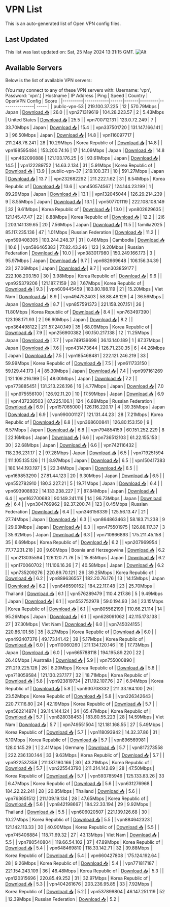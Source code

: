 # VPN List

This is an auto-generated list of Open VPN config files.

## Last Updated

This list was last updated on: Sat, 25 May 2024 13:31:15 GMT.
![Alt](https://repobeats.axiom.co/api/embed/186b98318ef1479477931607c1ad7d823f12451f.svg "Repobeats analytics image")

## Available Servers

Below is the list of available VPN servers:

(You may connect to any of these VPN servers with: Username: 'vpn', Password: 'vpn'.)
| Hostname | IP Address | Ping | Speed | Country | OpenVPN Config | Score |
|----------|------------|------|-------|---------|----------------| ----- |
| public-vpn-53 | 219.100.37.225 | 12 | 570.79Mbps | Japan | [Download 📥](./configs/server_0_JP.ovpn) | 26.0 |
| vpn271319619 | 104.28.223.57 | 2 | 5.43Mbps | United States | [Download 📥](./configs/server_1_US.ovpn) | 25.5 |
| vpn700712131 | 123.0.72.249 | 7 | 33.70Mbps | Japan | [Download 📥](./configs/server_2_JP.ovpn) | 15.4 |
| vpn337501720 | 131.147.166.141 | 3 | 96.50Mbps | Japan | [Download 📥](./configs/server_3_JP.ovpn) | 14.8 |
| vpn116097717 | 211.248.78.241 | 28 | 10.29Mbps | Korea Republic of | [Download 📥](./configs/server_4_KR.ovpn) | 14.8 |
| vpn198595484 | 153.200.74.16 | 17 | 14.09Mbps | Japan | [Download 📥](./configs/server_5_JP.ovpn) | 14.8 |
| vpn462090888 | 121.103.176.25 | 6 | 93.61Mbps | Japan | [Download 📥](./configs/server_6_JP.ovpn) | 14.5 |
| vpn122289752 | 14.63.2.134 | 31 | 5.91Mbps | Korea Republic of | [Download 📥](./configs/server_7_KR.ovpn) | 13.9 |
| public-vpn-37 | 219.100.37.1 | 10 | 591.27Mbps | Japan | [Download 📥](./configs/server_8_JP.ovpn) | 13.7 |
| vpn232682292 | 211.222.1.62 | 31 | 8.54Mbps | Korea Republic of | [Download 📥](./configs/server_9_KR.ovpn) | 13.6 |
| vpn450574567 | 124.144.23.199 | 1 | 89.29Mbps | Japan | [Download 📥](./configs/server_10_JP.ovpn) | 13.1 |
| vpn132045044 | 126.29.214.239 | 9 | 8.55Mbps | Japan | [Download 📥](./configs/server_11_JP.ovpn) | 13.1 |
| vpn507701119 | 222.108.108.149 | 32 | 9.61Mbps | Korea Republic of | [Download 📥](./configs/server_12_KR.ovpn) | 13.0 |
| vpn802629635 | 121.145.47.47 | 22 | 8.88Mbps | Korea Republic of | [Download 📥](./configs/server_13_KR.ovpn) | 12.2 |
| 2i6 | 203.141.139.65 | 20 | 7.56Mbps | Japan | [Download 📥](./configs/server_14_JP.ovpn) | 11.5 |
| familia2025 | 85.117.235.136 | 47 | 1.01Mbps | Russian Federation | [Download 📥](./configs/server_15_RU.ovpn) | 11.2 |
| vpn599408305 | 103.244.248.37 | 31 | 0.46Mbps | Cambodia | [Download 📥](./configs/server_16_KH.ovpn) | 10.6 |
| vpn586465383 | 77.82.43.246 | 123 | 9.20Mbps | Russian Federation | [Download 📥](./configs/server_17_RU.ovpn) | 10.0 |
| vpn383017980 | 150.249.166.173 | 3 | 95.97Mbps | Japan | [Download 📥](./configs/server_18_JP.ovpn) | 9.7 |
| vpn682669648 | 106.156.34.39 | 23 | 27.06Mbps | Japan | [Download 📥](./configs/server_19_JP.ovpn) | 9.7 |
| vpn303859177 | 222.108.203.150 | 30 | 3.98Mbps | Korea Republic of | [Download 📥](./configs/server_20_KR.ovpn) | 9.6 |
| vpn925379206 | 121.187.7.159 | 28 | 7.67Mbps | Korea Republic of | [Download 📥](./configs/server_21_KR.ovpn) | 9.3 |
| vpn609445459 | 183.80.198.119 | 21 | 15.20Mbps | Viet Nam | [Download 📥](./configs/server_22_VN.ovpn) | 8.9 |
| vpn494752403 | 58.88.48.129 | 4 | 36.56Mbps | Japan | [Download 📥](./configs/server_23_JP.ovpn) | 8.7 |
| vpn857591373 | 221.158.207.151 | 26 | 11.80Mbps | Korea Republic of | [Download 📥](./configs/server_24_KR.ovpn) | 8.4 |
| vpn763497390 | 123.198.171.93 | 2 | 96.60Mbps | Japan | [Download 📥](./configs/server_25_JP.ovpn) | 8.2 |
| vpn364498122 | 211.57.240.149 | 35 | 68.09Mbps | Korea Republic of | [Download 📥](./configs/server_26_KR.ovpn) | 7.9 |
| vpn256900382 | 60.150.217.138 | 12 | 11.25Mbps | Japan | [Download 📥](./configs/server_27_JP.ovpn) | 7.7 |
| vpn749139698 | 36.13.140.189 | 1 | 87.37Mbps | Japan | [Download 📥](./configs/server_28_JP.ovpn) | 7.6 |
| vpn431473644 | 126.71.230.35 | 6 | 44.26Mbps | Japan | [Download 📥](./configs/server_29_JP.ovpn) | 7.5 |
| vpn185468481 | 222.121.246.219 | 33 | 59.99Mbps | Korea Republic of | [Download 📥](./configs/server_30_KR.ovpn) | 7.5 |
| vpn611733150 | 59.129.44.173 | 4 | 85.30Mbps | Japan | [Download 📥](./configs/server_31_JP.ovpn) | 7.4 |
| vpn997161269 | 121.109.216.199 | 5 | 48.00Mbps | Japan | [Download 📥](./configs/server_32_JP.ovpn) | 7.2 |
| vpn773885451 | 131.213.226.196 | 16 | 4.77Mbps | Japan | [Download 📥](./configs/server_33_JP.ovpn) | 7.0 |
| vpn975556100 | 126.92.11.20 | 10 | 17.59Mbps | Japan | [Download 📥](./configs/server_34_JP.ovpn) | 6.9 |
| vpn437238503 | 87.225.106.1 | 124 | 6.88Mbps | Russian Federation | [Download 📥](./configs/server_35_RU.ovpn) | 6.9 |
| vpn157065000 | 126.116.220.17 | 4 | 39.35Mbps | Japan | [Download 📥](./configs/server_36_JP.ovpn) | 6.9 |
| vpn990001127 | 121.131.44.23 | 28 | 7.21Mbps | Korea Republic of | [Download 📥](./configs/server_37_KR.ovpn) | 6.8 |
| vpn368600841 | 126.80.153.150 | 9 | 6.57Mbps | Japan | [Download 📥](./configs/server_38_JP.ovpn) | 6.8 |
| vpn794854159 | 60.151.252.229 | 8 | 22.16Mbps | Japan | [Download 📥](./configs/server_39_JP.ovpn) | 6.6 |
| vpn736512103 | 61.22.155.153 | 30 | 22.68Mbps | Japan | [Download 📥](./configs/server_40_JP.ovpn) | 6.6 |
| vpn742116432 | 118.236.231.17 | 2 | 97.28Mbps | Japan | [Download 📥](./configs/server_41_JP.ovpn) | 6.5 |
| vpn719251594 | 111.105.135.126 | 11 | 8.97Mbps | Japan | [Download 📥](./configs/server_42_JP.ovpn) | 6.5 |
| vpn150417383 | 180.144.193.197 | 5 | 22.34Mbps | Japan | [Download 📥](./configs/server_43_JP.ovpn) | 6.5 |
| vpn169853290 | 27.81.44.123 | 20 | 9.30Mbps | Japan | [Download 📥](./configs/server_44_JP.ovpn) | 6.5 |
| vpn552782910 | 180.3.227.21 | 5 | 19.71Mbps | Japan | [Download 📥](./configs/server_45_JP.ovpn) | 6.4 |
| vpn693908832 | 14.133.238.227 | 7 | 87.84Mbps | Japan | [Download 📥](./configs/server_46_JP.ovpn) | 6.4 |
| vpn162700683 | 90.149.241.116 | 14 | 96.73Mbps | Japan | [Download 📥](./configs/server_47_JP.ovpn) | 6.4 |
| vpn304769962 | 92.37.200.74 | 123 | 0.45Mbps | Russian Federation | [Download 📥](./configs/server_48_RU.ovpn) | 6.4 |
| vpn346156339 | 125.56.13.47 | 21 | 27.74Mbps | Japan | [Download 📥](./configs/server_49_JP.ovpn) | 6.3 |
| vpn864863463 | 58.183.71.238 | 9 | 29.93Mbps | Japan | [Download 📥](./configs/server_50_JP.ovpn) | 6.3 |
| vpn475501975 | 126.88.117.37 | 3 | 35.62Mbps | Japan | [Download 📥](./configs/server_51_JP.ovpn) | 6.3 |
| vpn710866893 | 175.211.45.158 | 35 | 6.69Mbps | Korea Republic of | [Download 📥](./configs/server_52_KR.ovpn) | 6.2 |
| vpn207969954 | 77.77.231.218 | 20 | 9.60Mbps | Bosnia and Herzegowina | [Download 📥](./configs/server_53_BA.ovpn) | 6.2 |
| vpn213035594 | 126.120.71.76 | 5 | 15.85Mbps | Japan | [Download 📥](./configs/server_54_JP.ovpn) | 6.2 |
| vpn170060702 | 111.106.16.26 | 7 | 40.58Mbps | Japan | [Download 📥](./configs/server_55_JP.ovpn) | 6.2 |
| vpn735209276 | 220.89.70.121 | 26 | 39.25Mbps | Korea Republic of | [Download 📥](./configs/server_56_KR.ovpn) | 6.2 |
| vpn889636557 | 182.20.76.176 | 13 | 14.15Mbps | Japan | [Download 📥](./configs/server_57_JP.ovpn) | 6.2 |
| vpn646590162 | 184.22.117.48 | 23 | 25.70Mbps | Thailand | [Download 📥](./configs/server_58_TH.ovpn) | 6.1 |
| vpn576289479 | 110.4.217.86 | 5 | 9.49Mbps | Japan | [Download 📥](./configs/server_59_JP.ovpn) | 6.1 |
| vpn552752978 | 59.0.194.93 | 34 | 23.15Mbps | Korea Republic of | [Download 📥](./configs/server_60_KR.ovpn) | 6.1 |
| vpn805562199 | 110.66.21.114 | 14 | 95.26Mbps | Japan | [Download 📥](./configs/server_61_JP.ovpn) | 6.1 |
| vpn628091062 | 42.115.173.138 | 27 | 37.30Mbps | Viet Nam | [Download 📥](./configs/server_62_VN.ovpn) | 6.0 |
| vpn745024155 | 220.86.101.58 | 35 | 8.27Mbps | Korea Republic of | [Download 📥](./configs/server_63_KR.ovpn) | 6.0 |
| vpn492407376 | 49.173.141.42 | 39 | 5.17Mbps | Korea Republic of | [Download 📥](./configs/server_64_KR.ovpn) | 6.0 |
| vpn110060260 | 211.134.120.146 | 16 | 17.73Mbps | Japan | [Download 📥](./configs/server_65_JP.ovpn) | 6.0 |
| vpn665788118 | 194.195.89.220 | 22 | 26.40Mbps | Australia | [Download 📥](./configs/server_66_AU.ovpn) | 5.9 |
| vpn755000890 | 211.219.225.128 | 26 | 8.20Mbps | Korea Republic of | [Download 📥](./configs/server_67_KR.ovpn) | 5.8 |
| vpn718059584 | 121.130.237.177 | 32 | 18.71Mbps | Korea Republic of | [Download 📥](./configs/server_68_KR.ovpn) | 5.8 |
| vpn923819734 | 211.192.107.76 | 27 | 6.94Mbps | Korea Republic of | [Download 📥](./configs/server_69_KR.ovpn) | 5.8 |
| vpn930708332 | 211.33.184.100 | 26 | 23.52Mbps | Korea Republic of | [Download 📥](./configs/server_70_KR.ovpn) | 5.8 |
| vpn226342643 | 220.77.116.80 | 24 | 42.19Mbps | Korea Republic of | [Download 📥](./configs/server_71_KR.ovpn) | 5.7 |
| vpn562214874 | 39.114.144.124 | 34 | 65.47Mbps | Korea Republic of | [Download 📥](./configs/server_72_KR.ovpn) | 5.7 |
| vpn828038453 | 183.80.55.223 | 28 | 14.59Mbps | Viet Nam | [Download 📥](./configs/server_73_VN.ovpn) | 5.7 |
| vpn749551504 | 121.181.168.55 | 27 | 5.49Mbps | Korea Republic of | [Download 📥](./configs/server_74_KR.ovpn) | 5.7 |
| vpn118093942 | 14.32.37.86 | 31 | 5.10Mbps | Korea Republic of | [Download 📥](./configs/server_75_KR.ovpn) | 5.7 |
| vpn896569981 | 128.0.145.29 | 1 | 2.41Mbps | Germany | [Download 📥](./configs/server_76_DE.ovpn) | 5.7 |
| vpn817273558 | 222.236.130.144 | 33 | 9.63Mbps | Korea Republic of | [Download 📥](./configs/server_77_KR.ovpn) | 5.7 |
| vpn922537358 | 211.187.180.166 | 30 | 43.21Mbps | Korea Republic of | [Download 📥](./configs/server_78_KR.ovpn) | 5.7 |
| vpn225543790 | 211.214.142.69 | 28 | 47.50Mbps | Korea Republic of | [Download 📥](./configs/server_79_KR.ovpn) | 5.7 |
| vpn593785946 | 125.133.83.26 | 33 | 6.47Mbps | Korea Republic of | [Download 📥](./configs/server_80_KR.ovpn) | 5.6 |
| vpn631276968 | 184.22.22.241 | 28 | 20.85Mbps | Thailand | [Download 📥](./configs/server_81_TH.ovpn) | 5.6 |
| vpn763651512 | 211.109.19.134 | 28 | 47.65Mbps | Korea Republic of | [Download 📥](./configs/server_82_KR.ovpn) | 5.6 |
| vpn842198667 | 184.22.33.194 | 29 | 9.92Mbps | Thailand | [Download 📥](./configs/server_83_TH.ovpn) | 5.5 |
| vpn606020507 | 221.139.126.68 | 30 | 10.27Mbps | Korea Republic of | [Download 📥](./configs/server_84_KR.ovpn) | 5.5 |
| vpn884642323 | 121.142.113.33 | 30 | 40.90Mbps | Korea Republic of | [Download 📥](./configs/server_85_KR.ovpn) | 5.5 |
| vpn745406884 | 118.71.69.32 | 27 | 43.13Mbps | Viet Nam | [Download 📥](./configs/server_86_VN.ovpn) | 5.5 |
| vpn780540804 | 119.66.54.102 | 37 | 47.89Mbps | Korea Republic of | [Download 📥](./configs/server_87_KR.ovpn) | 5.4 |
| vpn648469810 | 118.33.142.71 | 32 | 39.88Mbps | Korea Republic of | [Download 📥](./configs/server_88_KR.ovpn) | 5.4 |
| vpn660427808 | 175.124.192.64 | 28 | 9.26Mbps | Korea Republic of | [Download 📥](./configs/server_89_KR.ovpn) | 5.4 |
| vpn771817187 | 221.154.243.109 | 36 | 46.48Mbps | Korea Republic of | [Download 📥](./configs/server_90_KR.ovpn) | 5.3 |
| vpn120315696 | 220.85.49.252 | 31 | 32.97Mbps | Korea Republic of | [Download 📥](./configs/server_91_KR.ovpn) | 5.3 |
| vpn404261676 | 203.236.95.85 | 33 | 7.92Mbps | Korea Republic of | [Download 📥](./configs/server_92_KR.ovpn) | 5.2 |
| vpn537899804 | 46.147.251.119 | 52 | 12.39Mbps | Russian Federation | [Download 📥](./configs/server_93_RU.ovpn) | 5.2 |
